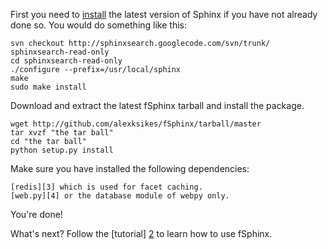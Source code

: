 ﻿First you need to [install][1] the latest version of Sphinx if you have not already done so. You would do something like this:

    svn checkout http://sphinxsearch.googlecode.com/svn/trunk/ sphinxsearch-read-only
    cd sphinxsearch-read-only
    ./configure --prefix=/usr/local/sphinx
    make
    sudo make install
    
Download and extract the latest fSphinx tarball and install the package.

    wget http://github.com/alexksikes/fSphinx/tarball/master
    tar xvzf "the tar ball"
    cd "the tar ball"
    python setup.py install

Make sure you have installed the following dependencies:

    [redis][3] which is used for facet caching.
    [web.py][4] or the database module of webpy only.
    
You're done! 

What's next? Follow the [tutorial] [2] to learn how to use fSphinx.

[1]: http://sphinxsearch.com/docs/manual-2.0.1.html#installation
[2]: https://github.com/alexksikes/fSphinx/blob/master/tutorial/TUTORIAL.md
[3]: https://github.com/andymccurdy/redis-py
[4]: http://webpy.org/install